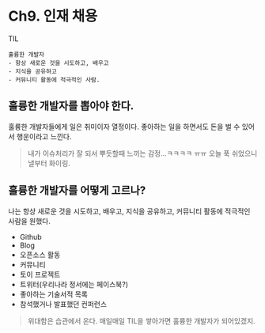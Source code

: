 # Ch9. 인재 채용

TIL

```
훌륭한 개발자
- 항상 새로운 것을 시도하고, 배우고
- 지식을 공유하고
- 커뮤니티 활동에 적극적인 사람.
```

## 훌륭한 개발자를 뽑아야 한다.

훌륭한 개발자들에게 일은 취미이자 열정이다. 좋아하는 일을 하면서도 돈을 벌 수 있어서 행운이라고 느낀다.

> 내가 이슈처리가 잘 되서 뿌듯할때 느끼는 감정...ㅋㅋㅋㅋ ㅠㅠ 오늘 푹 쉬었으니 낼부터 화이링.

## 훌륭한 개발자를 어떻게 고르나?

나는 항상 새로운 것을 시도하고, 배우고, 지식을 공유하고, 커뮤니티 활동에 적극적인 사람을 원했다.

- Github 
- Blog
- 오픈소스 활동
- 커뮤니티
- 토이 프로젝트 
- 트위터(우리나라 정서에는 페이스북?)
- 좋아하는 기술서적 목록
- 참석했거나 발표했던 컨퍼런스

> 위대함은 습관에서 온다. 매일매일 TIL을 쌓아가면 훌륭한 개발자가 되어있겠지.